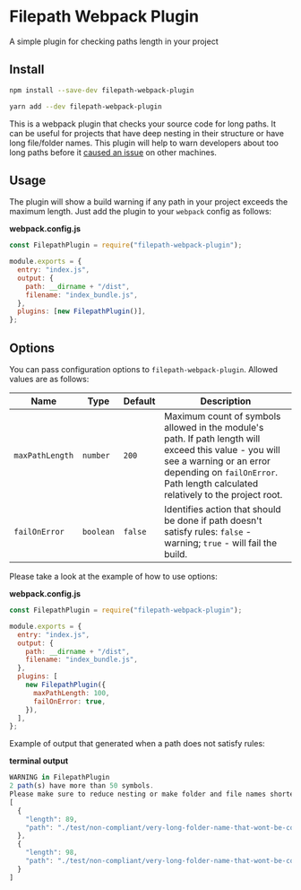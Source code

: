 # Filepath Webpack Plugin

A simple plugin for checking paths length in your project

## Install

```sh
npm install --save-dev filepath-webpack-plugin
```

```sh
yarn add --dev filepath-webpack-plugin
```

This is a webpack plugin that checks your source code for long paths. It can be useful for projects that have deep nesting in their structure or have long file/folder names. This plugin will help to warn developers about too long paths before it [caused an issue](https://stackoverflow.com/questions/22575662/filename-too-long-in-git-for-windows/22575737#22575737) on other machines.

## Usage

The plugin will show a build warning if any path in your project exceeds the maximum length. Just add the plugin to your `webpack` config as follows:

**webpack.config.js**

```js
const FilepathPlugin = require("filepath-webpack-plugin");

module.exports = {
  entry: "index.js",
  output: {
    path: __dirname + "/dist",
    filename: "index_bundle.js",
  },
  plugins: [new FilepathPlugin()],
};
```

## Options

You can pass configuration options to `filepath-webpack-plugin`. Allowed values are as follows:

| Name            | Type      | Default | Description                                                                                                                                                                                                          |
| --------------- | --------- | ------- | -------------------------------------------------------------------------------------------------------------------------------------------------------------------------------------------------------------------- |
| `maxPathLength` | `number`  | `200`   | Maximum count of symbols allowed in the module's path. If path length will exceed this value - you will see a warning or an error depending on `failOnError`. Path length calculated relatively to the project root. |
| `failOnError`   | `boolean` | `false` | Identifies action that should be done if path doesn't satisfy rules: `false` - warning; `true` - will fail the build.                                                                                                  |

Please take a look at the example of how to use options:

**webpack.config.js**

```js
const FilepathPlugin = require("filepath-webpack-plugin");

module.exports = {
  entry: "index.js",
  output: {
    path: __dirname + "/dist",
    filename: "index_bundle.js",
  },
  plugins: [
    new FilepathPlugin({
      maxPathLength: 100,
      failOnError: true,
    }),
  ],
};
```

Example of output that generated when a path does not satisfy rules:

**terminal output**

```js
WARNING in FilepathPlugin
2 path(s) have more than 50 symbols.
Please make sure to reduce nesting or make folder and file names shorter:
[
  {
    "length": 89,
    "path": "./test/non-compliant/very-long-folder-name-that-wont-be-compliant-with-length-restriction"
  },
  {
    "length": 98,
    "path": "./test/non-compliant/very-long-folder-name-that-wont-be-compliant-with-length-restriction/other.js"
  }
]
```
